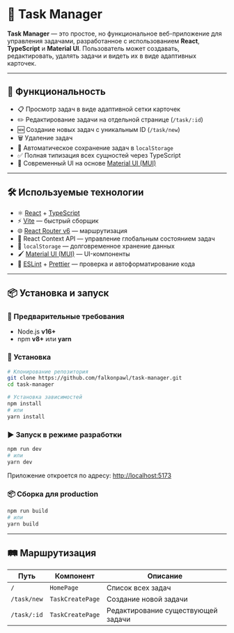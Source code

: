 # 📝 Task Manager

**Task Manager** — это простое, но функциональное веб-приложение для управления задачами, разработанное с использованием **React**, **TypeScript** и **Material UI**. Пользователь может создавать, редактировать, удалять задачи и видеть их в виде адаптивных карточек.

---

## 🚀 Функциональность

- 📋 Просмотр задач в виде адаптивной сетки карточек
- ✏️ Редактирование задачи на отдельной странице (`/task/:id`)
- 🆕 Создание новых задач с уникальным ID (`/task/new`)
- 🗑️ Удаление задач
- 💾 Автоматическое сохранение задач в `localStorage`
- ✅ Полная типизация всех сущностей через TypeScript
- 🎨 Современный UI на основе [Material UI (MUI)](https://mui.com/)

---

## 🛠️ Используемые технологии

- ⚛️ [React](https://reactjs.org/) + [TypeScript](https://www.typescriptlang.org/)
- ⚡ [Vite](https://vitejs.dev/) — быстрый сборщик
- 🌐 [React Router v6](https://reactrouter.com/) — маршрутизация
- 🧠 React Context API — управление глобальным состоянием задач
- 💾 `localStorage` — долговременное хранение данных
- 🖌️ [Material UI (MUI)](https://mui.com/) — UI-компоненты
- 🧹 [ESLint](https://eslint.org/) + [Prettier](https://prettier.io/) — проверка и автоформатирование кода

---

## 📦 Установка и запуск

### 🔧 Предварительные требования

- Node.js **v16+**
- npm **v8+** или **yarn**

### 🚀 Установка

```bash
# Клонирование репозитория
git clone https://github.com/falkonpawl/task-manager.git
cd task-manager

# Установка зависимостей
npm install
# или
yarn install
```

### ▶️ Запуск в режиме разработки

```bash
npm run dev
# или
yarn dev
```

Приложение откроется по адресу: [http://localhost:5173](http://localhost:5173)

### 📦 Сборка для production

```bash
npm run build
# или
yarn build
```

---

## 🛤️ Маршрутизация

| Путь        | Компонент        | Описание                           |
| ----------- | ---------------- | ---------------------------------- |
| `/`         | `HomePage`       | Список всех задач                  |
| `/task/new` | `TaskCreatePage` | Создание новой задачи              |
| `/task/:id` | `TaskCreatePage` | Редактирование существующей задачи |
